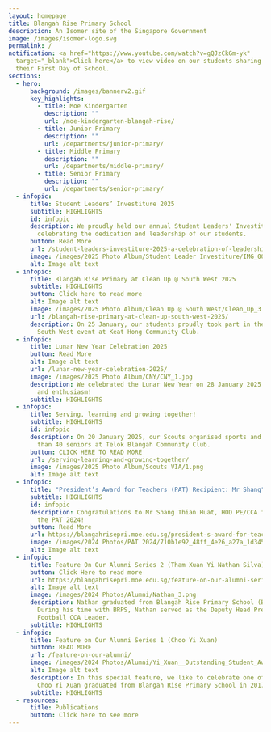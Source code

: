 ```yaml
---
layout: homepage
title: Blangah Rise Primary School
description: An Isomer site of the Singapore Government
image: /images/isomer-logo.svg
permalink: /
notification: <a href="https://www.youtube.com/watch?v=gQJzCkGm-yk"
  target="_blank">Click here</a> to view video on our students sharing about
  their First Day of School.
sections:
  - hero:
      background: /images/bannerv2.gif
      key_highlights:
        - title: Moe Kindergarten
          description: ""
          url: /moe-kindergarten-blangah-rise/
        - title: Junior Primary
          description: ""
          url: /departments/junior-primary/
        - title: Middle Primary
          description: ""
          url: /departments/middle-primary/
        - title: Senior Primary
          description: ""
          url: /departments/senior-primary/
  - infopic:
      title: Student Leaders’ Investiture 2025
      subtitle: HIGHLIGHTS
      id: infopic
      description: We proudly held our annual Student Leaders' Investiture,
        celebrating the dedication and leadership of our students.
      button: Read More
      url: /student-leaders-investiture-2025-a-celebration-of-leadership-and-commitment/
      image: /images/2025 Photo Album/Student Leader Investiture/IMG_0034.jpg
      alt: Image alt text
  - infopic:
      title: Blangah Rise Primary at Clean Up @ South West 2025
      subtitle: HIGHLIGHTS
      button: Click here to read more
      alt: Image alt text
      image: /images/2025 Photo Album/Clean Up @ South West/Clean_Up_3.png
      url: /blangah-rise-primary-at-clean-up-south-west-2025/
      description: On 25 January, our students proudly took part in the Clean Up @
        South West event at Keat Hong Community Club.
  - infopic:
      title: Lunar New Year Celebration 2025
      button: Read More
      alt: Image alt text
      url: /lunar-new-year-celebration-2025/
      image: /images/2025 Photo Album/CNY/CNY_1.jpg
      description: We celebrated the Lunar New Year on 28 January 2025 with great joy
        and enthusiasm!
      subtitle: HIGHLIGHTS
  - infopic:
      title: Serving, learning and growing together!
      subtitle: HIGHLIGHTS
      id: infopic
      description: On 20 January 2025, our Scouts organised sports and games for more
        than 40 seniors at Telok Blangah Community Club.
      button: CLICK HERE TO READ MORE
      url: /serving-learning-and-growing-together/
      image: /images/2025 Photo Album/Scouts VIA/1.png
      alt: Image alt text
  - infopic:
      title: "President’s Award for Teachers (PAT) Recipient: Mr Shang"
      subtitle: HIGHLIGHTS
      id: infopic
      description: Congratulations to Mr Shang Thian Huat, HOD PE/CCA for receiving
        the PAT 2024!
      button: Read More
      url: https://blangahrisepri.moe.edu.sg/president-s-award-for-teachers-pat-recipient-mr-shang-thian-huat-hod-pe-cca/
      image: /images/2024 Photos/PAT 2024/710b1e92_48ff_4e26_a27a_1d3451047f74.jpg
      alt: Image alt text
  - infopic:
      title: Feature On Our Alumni Series 2 (Tham Xuan Yi Nathan Silva)
      button: Click Here to read more
      url: https://blangahrisepri.moe.edu.sg/feature-on-our-alumni-series-2-tham-xuan-yi-nathan-silva/
      alt: Image alt text
      image: /images/2024 Photos/Alumni/Nathan_3.png
      description: Nathan graduated from Blangah Rise Primary School (BRPS) in 2023.
        During his time with BRPS, Nathan served as the Deputy Head Prefect and
        Football CCA Leader.
      subtitle: HIGHLIGHTS
  - infopic:
      title: Feature on Our Alumni Series 1 (Choo Yi Xuan)
      button: READ MORE
      url: /feature-on-our-alumni/
      image: /images/2024 Photos/Alumni/Yi_Xuan__Outstanding_Student_Award_.jpg
      alt: Image alt text
      description: In this special feature, we like to celebrate one of our alumni.
        Choo Yi Xuan graduated from Blangah Rise Primary School in 2017.
      subtitle: HIGHLIGHTS
  - resources:
      title: Publications
      button: Click here to see more
---
```

